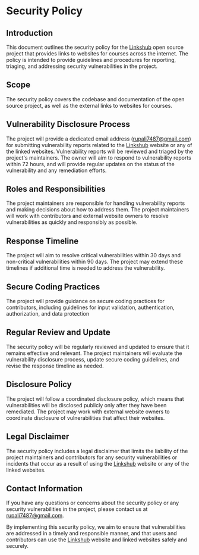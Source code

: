 
# Security Policy




## Introduction

This document outlines the security policy for the [Linkshub](https://linkshub.vercel.app/) open source project that provides links to websites for courses across the internet. The policy is intended to provide guidelines and procedures for reporting, triaging, and addressing security vulnerabilities in the project.
## Scope

The security policy covers the codebase and documentation of the open source project, as well as the external links to websites for courses.
## Vulnerability Disclosure Process

The project will provide a dedicated email address (rupali7487@gmail.com) for submitting vulnerability reports related to the [Linkshub](https://linkshub.vercel.app/) website or any of the linked websites. Vulnerability reports will be reviewed and triaged by the project's maintainers. The owner will aim to respond to vulnerability reports within 72 hours, and will provide regular updates on the status of the vulnerability and any remediation efforts.
## Roles and Responsibilities

The project maintainers are responsible for handling vulnerability reports and making decisions about how to address them. The project maintainers will work with contributors and external website owners to resolve vulnerabilities as quickly and responsibly as possible.



## Response Timeline

The project will aim to resolve critical vulnerabilities within 30 days and non-critical vulnerabilities within 90 days. The project may extend these timelines if additional time is needed to address the vulnerability.


##  Secure Coding Practices

The project will provide guidance on secure coding practices for contributors, including guidelines for input validation, authentication, authorization, and data protection
## Regular Review and Update

The security policy will be regularly reviewed and updated to ensure that it remains effective and relevant. The project maintainers will evaluate the vulnerability disclosure process, update secure coding guidelines, and revise the response timeline as needed.
## Disclosure Policy

The project will follow a coordinated disclosure policy, which means that vulnerabilities will be disclosed publicly only after they have been remediated. The project may work with external website owners to coordinate disclosure of vulnerabilities that affect their websites.


## Legal Disclaimer

The security policy includes a legal disclaimer that limits the liability of the project maintainers and contributors for any security vulnerabilities or incidents that occur as a result of using the [Linkshub](https://linkshub.vercel.app/) website or any of the linked websites.


## Contact Information

If you have any questions or concerns about the security policy or any security vulnerabilities in the project, please contact us at rupali7487@gmail.com.


By implementing this security policy, we aim to ensure that vulnerabilities are addressed in a timely and responsible manner, and that users and contributors can use the [Linkshub](https://linkshub.vercel.app/) website and linked websites safely and securely.

